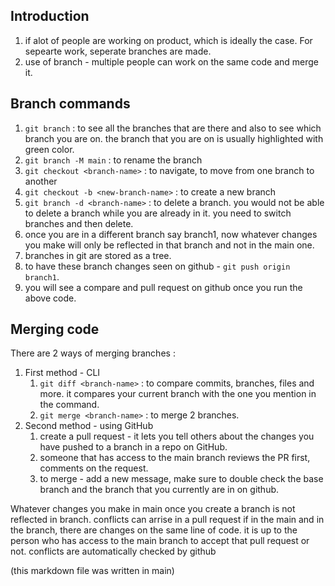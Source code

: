 ## Introduction
1. if alot of people are working on product, which is ideally the case. For sepearte work, seperate branches are made.
2. use of branch - multiple people can work on the same code and merge it.

## Branch commands
1. `git branch` : to see all the branches that are there and also to see which branch you are on. the branch that you are on is usually highlighted with green color.
2. `git branch -M main` : to rename the branch
3. `git checkout <branch-name>` : to navigate, to move from one branch to another
4. `git checkout -b <new-branch-name>` : to create a new branch
5. `git branch -d <branch-name>` : to delete a branch. you would not be able to delete a branch while you are already in it. you need to switch branches and then delete.
6. once you are in a different branch say branch1, now whatever changes you make will only be reflected in that branch and not in the main one.
7. branches in git are stored as a tree.
8. to have these branch changes seen on github - `git push origin branch1`.
9. you will see a compare and pull request on github once you run the above code.

## Merging code

There are 2 ways of merging branches : 
1. First method - CLI
    1. `git diff <branch-name>` : to compare commits, branches, files and more. it compares your current branch with the one you mention in the command.
    2. `git merge <branch-name>` : to merge 2 branches.
2. Second method - using GitHub
    1. create a pull request - it lets you tell others about the changes you have pushed to a branch in a repo on GitHub.
    2. someone that has access to the main branch reviews the PR first, comments on the request.
    3. to merge - add a new message, make sure to double check the base branch and the branch that you currently are in on github.


Whatever changes you make in main once you create a branch is not reflected in branch.
conflicts can arrise in a pull request if in the main and in the branch, there are changes on the same line of code.
it is up to the person who has access to the main branch to accept that pull request or not.
conflicts are automatically checked by github 


(this markdown file was written in main)